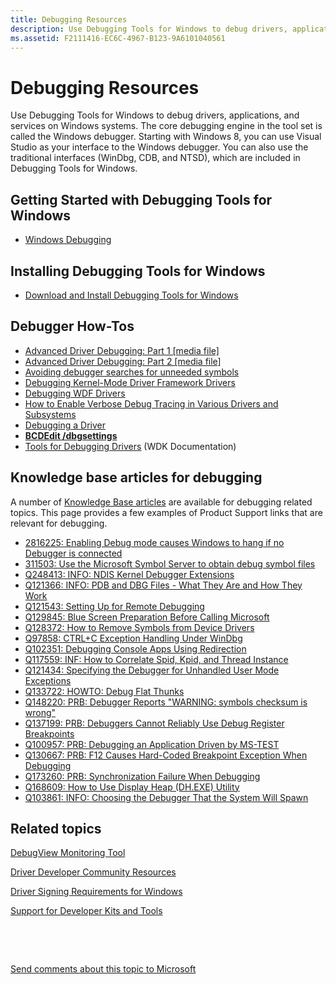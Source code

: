 ```yaml
---
title: Debugging Resources
description: Use Debugging Tools for Windows to debug drivers, applications, and services on Windows systems.
ms.assetid: F2111416-EC6C-4967-B123-9A6101040561
---
```


# Debugging Resources


Use Debugging Tools for Windows to debug drivers, applications, and services on Windows systems. The core debugging engine in the tool set is called the Windows debugger. Starting with Windows 8, you can use Visual Studio as your interface to the Windows debugger. You can also use the traditional interfaces (WinDbg, CDB, and NTSD), which are included in Debugging Tools for Windows.

## <span id="Getting_Started_with_Debugging_Tools_for_Windows"></span><span id="getting_started_with_debugging_tools_for_windows"></span><span id="GETTING_STARTED_WITH_DEBUGGING_TOOLS_FOR_WINDOWS"></span>Getting Started with Debugging Tools for Windows


-   [Windows Debugging](index.md)

## <span id="Installing_Debugging_Tools_for_Windows"></span><span id="installing_debugging_tools_for_windows"></span><span id="INSTALLING_DEBUGGING_TOOLS_FOR_WINDOWS"></span>Installing Debugging Tools for Windows


-   [Download and Install Debugging Tools for Windows](http://msdn.microsoft.com/en-US/windows/hardware/gg463009)

## <span id="Debugger_How-Tos"></span><span id="debugger_how-tos"></span><span id="DEBUGGER_HOW-TOS"></span>Debugger How-Tos


-   [Advanced Driver Debugging: Part 1 \[media file\]](http://download.microsoft.com/download/B/1/6/B161948D-EDE1-4AEF-8776-AD485CDDCD9E/TDDR05003.wvx)
-   [Advanced Driver Debugging: Part 2 \[media file\]](http://download.microsoft.com/download/B/1/6/B161948D-EDE1-4AEF-8776-AD485CDDCD9E/TDDR05004.wvx)
-   [Avoiding debugger searches for unneeded symbols](http://msdn.microsoft.com/en-US/library/windows/hardware/gg463239)
-   [Debugging Kernel-Mode Driver Framework Drivers](http://msdn.microsoft.com/en-US/library/windows/hardware/gg463020)
-   [Debugging WDF Drivers](https://msdn.microsoft.com/library/windows/hardware/ff540790)
-   [How to Enable Verbose Debug Tracing in Various Drivers and Subsystems](http://support.microsoft.com/default.aspx?scid=kb;en-us;q314743)
-   [Debugging a Driver](https://msdn.microsoft.com/windows-drivers/develop/debugging_a_driver)
-   [**BCDEdit /dbgsettings**](https://msdn.microsoft.com/library/windows/hardware/ff542187)
-   [Tools for Debugging Drivers](https://msdn.microsoft.com/library/windows/hardware/ff552951) (WDK Documentation)

## <span id="Knowledge_base_articles_for_debugging"></span><span id="knowledge_base_articles_for_debugging"></span><span id="KNOWLEDGE_BASE_ARTICLES_FOR_DEBUGGING"></span>Knowledge base articles for debugging


A number of [Knowledge Base articles](https://support.microsoft.com) are available for debugging related topics. This page provides a few examples of Product Support links that are relevant for debugging.

-   [2816225: Enabling Debug mode causes Windows to hang if no Debugger is connected](https://support.microsoft.com/kb/2816225/)
-   [311503: Use the Microsoft Symbol Server to obtain debug symbol files](http://support.microsoft.com/kb/311503)
-   [Q248413: INFO: NDIS Kernel Debugger Extensions](http://support.microsoft.com/kb/248413)
-   [Q121366: INFO: PDB and DBG Files - What They Are and How They Work](http://support.microsoft.com/kb/121366)
-   [Q121543: Setting Up for Remote Debugging](http://support.microsoft.com/kb/121543)
-   [Q129845: Blue Screen Preparation Before Calling Microsoft](http://support.microsoft.com/kb/129845)
-   [Q128372: How to Remove Symbols from Device Drivers](http://support.microsoft.com/kb/128372)
-   [Q97858: CTRL+C Exception Handling Under WinDbg](http://support.microsoft.com/kb/97858)
-   [Q102351: Debugging Console Apps Using Redirection](http://support.microsoft.com/kb/102351)
-   [Q117559: INF: How to Correlate Spid, Kpid, and Thread Instance](http://support.microsoft.com/kb/117559)
-   [Q121434: Specifying the Debugger for Unhandled User Mode Exceptions](http://support.microsoft.com/kb/121434)
-   [Q133722: HOWTO: Debug Flat Thunks](http://support.microsoft.com/kb/133722)
-   [Q148220: PRB: Debugger Reports "WARNING: symbols checksum is wrong"](http://support.microsoft.com/kb/148220)
-   [Q137199: PRB: Debuggers Cannot Reliably Use Debug Register Breakpoints](http://support.microsoft.com/kb/137199)
-   [Q100957: PRB: Debugging an Application Driven by MS-TEST](http://support.microsoft.com/kb/100957)
-   [Q130667: PRB: F12 Causes Hard-Coded Breakpoint Exception When Debugging](http://support.microsoft.com/kb/130667)
-   [Q173260: PRB: Synchronization Failure When Debugging](http://support.microsoft.com/kb/173260)
-   [Q168609: How to Use Display Heap (DH.EXE) Utility](http://support.microsoft.com/kb/168609)
-   [Q103861: INFO: Choosing the Debugger That the System Will Spawn](http://support.microsoft.com/kb/103861)

## <span id="related_topics"></span>Related topics


[DebugView Monitoring Tool](http://technet.microsoft.com/sysinternals/bb896647.aspx)

[Driver Developer Community Resources](http://msdn.microsoft.com/en-US/windows/hardware/gg454517)

[Driver Signing Requirements for Windows](http://msdn.microsoft.com/en-US/library/windows/hardware/gg487317)

[Support for Developer Kits and Tools](http://msdn.microsoft.com/en-US/windows/hardware/gg454528)

 

 

[Send comments about this topic to Microsoft](mailto:wsddocfb@microsoft.com?subject=Documentation%20feedback%20[debugger\debugger]:%20Debugging%20Resources%20%20RELEASE:%20%285/15/2017%29&body=%0A%0APRIVACY%20STATEMENT%0A%0AWe%20use%20your%20feedback%20to%20improve%20the%20documentation.%20We%20don't%20use%20your%20email%20address%20for%20any%20other%20purpose,%20and%20we'll%20remove%20your%20email%20address%20from%20our%20system%20after%20the%20issue%20that%20you're%20reporting%20is%20fixed.%20While%20we're%20working%20to%20fix%20this%20issue,%20we%20might%20send%20you%20an%20email%20message%20to%20ask%20for%20more%20info.%20Later,%20we%20might%20also%20send%20you%20an%20email%20message%20to%20let%20you%20know%20that%20we've%20addressed%20your%20feedback.%0A%0AFor%20more%20info%20about%20Microsoft's%20privacy%20policy,%20see%20http://privacy.microsoft.com/default.aspx. "Send comments about this topic to Microsoft")





